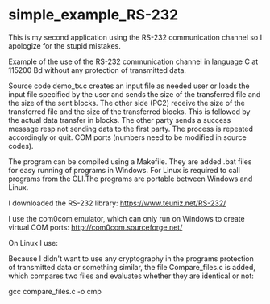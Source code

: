 # simple_example_RS-232
This is my second application using the RS-232 communication channel so I apologize for the stupid mistakes.

Example of the use of the RS-232 communication channel in
language C at 115200 Bd without any protection of transmitted data.

Source code demo_tx.c creates an input file as needed
user or loads the input file specified by the user and sends the size of the transferred file and the size of the sent blocks. The other side (PC2)
receive the size of the transferred file and the size of the transferred blocks.
This is followed by the actual data transfer in blocks. The other party sends a success message resp
not sending data to the first party. The process is repeated accordingly
or quit. COM ports (numbers need to be modified
in source codes).


The program can be compiled using a Makefile. They are added
.bat files for easy running of programs in Windows. For
Linux is required to call programs from the CLI.The programs are portable between Windows and Linux.

I downloaded the RS-232 library:
https://www.teuniz.net/RS-232/

I use the com0com emulator, which can only run on Windows
to create virtual COM ports:
http://com0com.sourceforge.net/

On Linux I use:

Because I didn't want to use any cryptography in the programs
protection of transmitted data or something similar, the file Compare_files.c is added,
which compares two files and evaluates whether they are identical or not:

gcc compare_files.c -o cmp
